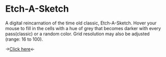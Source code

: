 # Etch-A-Sketch

A digital reincarnation of the time old classic, Etch-A-Sketch. Hover your mouse to fill in the cells with a hue of grey that becomes darker with every pass(classic) or a random color. Grid resolution may also be adjusted (range: 16 to 100). 

-><a href="https://sumedh-inamdar.github.io/etch-a-sketch/">Click here</a><-